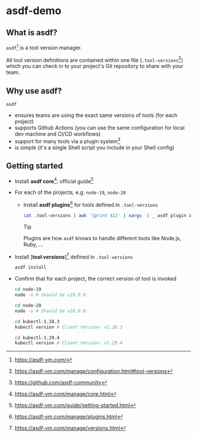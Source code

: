 # asdf-demo

## What is asdf?

`asdf`[^asdf-homepage] is a tool version manager.

All tool version definitions are contained within one file (`.tool-versions`[^tool-versions-file]) which you can check in to your project's Git repository to share with your team.

## Why use asdf?

`asdf`

- ensures teams are using the exact same versions of tools (for each project)
- supports Github Actions (you can use the same configuration for local dev machine and CI/CD workflows)
- support for many tools via a plugin system[^asdf-community]
- is simple (it's a single Shell script you include in your Shell config)

## Getting started

- Install **asdf core**[^asdf-core]: official guide[^asdf-guide]

- For each of the projects, e.g. `node-19`, `node-20`

  - Install **asdf plugins**[^asdf-plugins] for tools defined in `.tool-versions`

    ```bash
    cat .tool-versions | awk '{print $1}' | xargs -I _ asdf plugin add _
    ```

    > [!TIP]
    > Plugins are how `asdf` knows to handle different tools like Node.js, Ruby, ...

- Install [**tool _versions_**][^tool-versions] defined in `.tool-versions`

  ```bash
  asdf install
  ```

- Confirm that for each project, the correct version of tool is invoked

  ```bash
  cd node-19
  node -v # Should be v19.0.0
  ```

  ```bash
  cd node-20
  node -v # Should be v20.0.0
  ```

  ```bash
  cd kubectl-1.28.3
  kubectl version # Client Version: v1.28.3
  ```

  ```bash
  cd kubectl-1.29.4
  kubectl version # Client Version: v1.29.4
  ```
[^asdf-homepage]: <https://asdf-vm.com/>
[^asdf-guide]: <https://asdf-vm.com/guide/getting-started.html>
[^asdf-core]: <https://asdf-vm.com/manage/core.html>
[^asdf-plugins]: <https://asdf-vm.com/manage/plugins.html>
[^tool-versions]: <https://asdf-vm.com/manage/versions.html>
[^asdf-community]: <https://github.com/asdf-community>
[^tool-versions-file]: <https://asdf-vm.com/manage/configuration.html#tool-versions>
